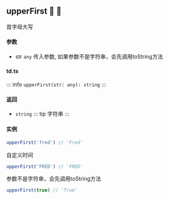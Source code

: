 ## upperFirst :tada: :100: 
首字母大写
#### 参数 
- str `any` 传入参数, 如果参数不是字符串，会先调用toString方法
 
#### td.ts
::: info
`upperFirst(str: any): string`
:::
#### 返回 
- `string` 
::: tip
字符串
:::
#### 实例 
```ts
upperFirst('fred') // 'Fred'
```
自定义时间


```ts
upperFirst('FRED') // 'FRED'
```
参数不是字符串，会先调用toString方法


```ts
upperFirst(true) // 'True'
```
